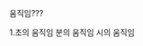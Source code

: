 <!--
 12=> 0deg
 1 => 30deg
 6 => 180deg


 hour -> min -> sec
  -->

움직임???

1.초의 움직임
분의 움직임
시의 움직임
